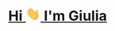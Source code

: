 
# [Hi <img src="https://raw.githubusercontent.com/ABSphreak/ABSphreak/master/gifs/Hi.gif" width="30px"> I'm Giulia][website]

[website]: https://www.turing.ac.uk/people/doctoral-students/giulia-occhini
